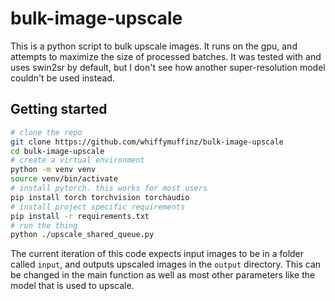 # bulk-image-upscale

This is a python script to bulk upscale images. It runs on the gpu, and attempts to maximize the size of processed batches. It was tested with and uses swin2sr by default, but I don't see how another super-resolution model couldn't be used instead.

## Getting started

```bash
# clone the repo
git clone https://github.com/whiffymuffinz/bulk-image-upscale
cd bulk-image-upscale
# create a virtual environment
python -m venv venv
source venv/bin/activate
# install pytorch. this works for most users
pip install torch torchvision torchaudio
# install project specific requirements
pip install -r requirements.txt
# run the thing
python ./upscale_shared_queue.py
```

The current iteration of this code expects input images to be in a folder called `input`, and outputs upscaled images in the `output` directory.
This can be changed in the main function as well as most other parameters like the model that is used to upscale.
